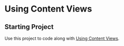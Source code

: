 # Using Content Views

## Starting Project

Use this project to code along with [Using Content Views](https://developer.apple.com/tutorials/app-dev-training/using-content-views).